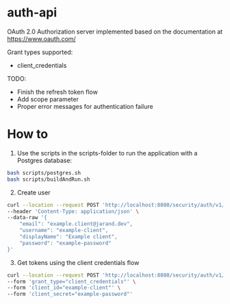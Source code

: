 # auth-api

OAuth 2.0 Authorization server implemented based on the documentation at https://www.oauth.com/

Grant types supported:

- client_credentials

TODO:

- Finish the refresh token flow
- Add scope parameter
- Proper error messages for authentication failure

# How to

1. Use the scripts in the scripts-folder to run the application with a Postgres database:

```bash
bash scripts/postgres.sh
bash scripts/buildAndRun.sh
```

2. Create user

```bash
curl --location --request POST 'http://localhost:8080/security/auth/v1/jarand-user' \
--header 'Content-Type: application/json' \
--data-raw '{
    "email": "example.client@jarand.dev",
    "username": "example-client",
    "displayName": "Example client",
    "password": "example-password"
}'
```

3. Get tokens using the client credentials flow

```bash
curl --location --request POST 'http://localhost:8080/security/auth/v1/oauth/token' \
--form 'grant_type="client_credentials"' \
--form 'client_id="example-client"' \
--form 'client_secret="example-password"'
```
